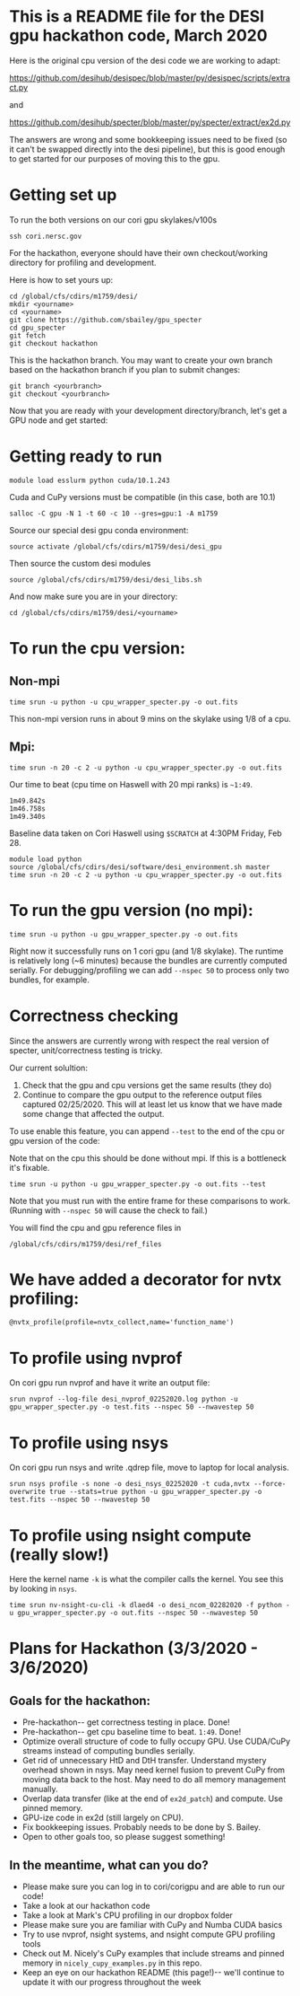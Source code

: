 # This is a README file for the DESI gpu hackathon code, March 2020

Here is the original cpu version of the desi code we are working to adapt:

https://github.com/desihub/desispec/blob/master/py/desispec/scripts/extract.py

and

https://github.com/desihub/specter/blob/master/py/specter/extract/ex2d.py

The answers are wrong and some bookkeeping issues need to be fixed (so it can't
be swapped directly into the desi pipeline), but this is good enough to get
started for our purposes of moving this to the gpu. 

# Getting set up

To run the both versions on our cori gpu skylakes/v100s

`ssh cori.nersc.gov`

For the hackathon, everyone should have their own checkout/working directory
for profiling and development. 

Here is how to set yours up:

```
cd /global/cfs/cdirs/m1759/desi/
mkdir <yourname>
cd <yourname>
git clone https://github.com/sbailey/gpu_specter
cd gpu_specter
git fetch
git checkout hackathon
```

This is the hackathon branch. You may want to create your own branch based on
the hackathon branch if you plan to submit changes:

```
git branch <yourbranch>
git checkout <yourbranch>
```

Now that you are ready with your development directory/branch, let's get a GPU
node and get started:

# Getting ready to run

`module load esslurm python cuda/10.1.243`

Cuda and CuPy versions must be compatible (in this case, both are 10.1)

`salloc -C gpu -N 1 -t 60 -c 10 --gres=gpu:1 -A m1759`

Source our special desi gpu conda environment:

`source activate /global/cfs/cdirs/m1759/desi/desi_gpu`

Then source the custom desi modules 

`source /global/cfs/cdirs/m1759/desi/desi_libs.sh`

And now make sure you are in your directory:

`cd /global/cfs/cdirs/m1759/desi/<yourname>`

# To run the cpu version:

## Non-mpi

`time srun -u python -u cpu_wrapper_specter.py -o out.fits`

This non-mpi version runs in about 9 mins on the skylake using 1/8 of a cpu.

## Mpi:

`time srun -n 20 -c 2 -u python -u cpu_wrapper_specter.py -o out.fits`

Our time to beat (cpu time on Haswell with 20 mpi ranks) is `~1:49`. 

```
1m49.842s
1m46.758s
1m49.340s
```
Baseline data taken on Cori Haswell using `$SCRATCH` at 4:30PM Friday, Feb 28.

```
module load python
source /global/cfs/cdirs/desi/software/desi_environment.sh master
time srun -n 20 -c 2 -u python -u cpu_wrapper_specter.py -o out.fits
```

# To run the gpu version (no mpi):

`time srun -u python -u gpu_wrapper_specter.py -o out.fits`

Right now it successfully runs on 1 cori gpu (and 1/8 skylake). The runtime is
relatively long (~6 minutes) because the bundles are currently computed
serially. For debugging/profiling we can add `--nspec 50` to process only two
bundles, for example. 

# Correctness checking

Since the answers are currently wrong with respect the real version of specter,
unit/correctness testing is tricky. 

Our current solultion:

1) Check that the gpu and cpu versions get the same results (they do) 
2) Continue to compare the gpu output to the reference output files captured
02/25/2020. This will at least let us know that we have made some change that
affected the output.

To use enable this feature, you can append `--test` to the end of the cpu or gpu version of the code:

Note that on the cpu this should be done without mpi. If this is a bottleneck it's fixable.

`time srun -u python -u gpu_wrapper_specter.py -o out.fits --test`

Note that you must run with the entire frame for these comparisons to work.
(Running with `--nspec 50` will cause the check to fail.)

You will find the cpu and gpu reference files in 

`/global/cfs/cdirs/m1759/desi/ref_files`

# We have added a decorator for nvtx profiling: 

`@nvtx_profile(profile=nvtx_collect,name='function_name')`

# To profile using nvprof

On cori gpu run nvprof and have it write an output file:

```
srun nvprof --log-file desi_nvprof_02252020.log python -u gpu_wrapper_specter.py -o test.fits --nspec 50 --nwavestep 50
```

# To profile using nsys

On cori gpu run nsys and write .qdrep file, move to laptop for local analysis.

```
srun nsys profile -s none -o desi_nsys_02252020 -t cuda,nvtx --force-overwrite true --stats=true python -u gpu_wrapper_specter.py -o test.fits --nspec 50 --nwavestep 50
```

# To profile using nsight compute (really slow!)

Here the kernel name `-k` is what the compiler calls the kernel. You see this by looking in `nsys`. 

```
time srun nv-nsight-cu-cli -k dlaed4 -o desi_ncom_02282020 -f python -u gpu_wrapper_specter.py -o out.fits --nspec 50 --nwavestep 50
```

# Plans for Hackathon (3/3/2020 - 3/6/2020)

## Goals for the hackathon:

* Pre-hackathon-- get correctness testing in place. Done!
* Pre-hackathon-- get cpu baseline time to beat. `1:49`. Done!
* Optimize overall structure of code to fully occupy GPU. Use CUDA/CuPy streams instead of computing bundles serially.
* Get rid of unnecessary HtD and DtH transfer. Understand mystery overhead shown in nsys. May need kernel fusion to prevent CuPy from moving data back to the host. May need to do all memory management manually.
* Overlap data transfer (like at the end of `ex2d_patch`) and compute. Use pinned memory.
* GPU-ize code in ex2d (still largely on CPU).
* Fix bookkeeping issues. Probably needs to be done by S. Bailey. 
* Open to other goals too, so please suggest something!


## In the meantime, what can you do?

* Please make sure you can log in to cori/corigpu and are able to run our code!
* Take a look at our hackathon code
* Take a look at Mark's CPU profiling in our dropbox folder
* Please make sure you are familiar with CuPy and Numba CUDA basics
* Try to use nvprof, nsight systems, and nsight compute GPU profiling tools
* Check out M. Nicely's CuPy examples that include streams and pinned memory in `nicely_cupy_examples.py` in this repo. 
* Keep an eye on our hackathon README (this page!)-- we'll continue to update it with our progress throughout the week


